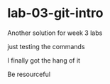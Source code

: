 # lab-03-git-intro
Another solution for week 3 labs

just testing the commands 

I finally got the hang of it 

 Be resourceful  